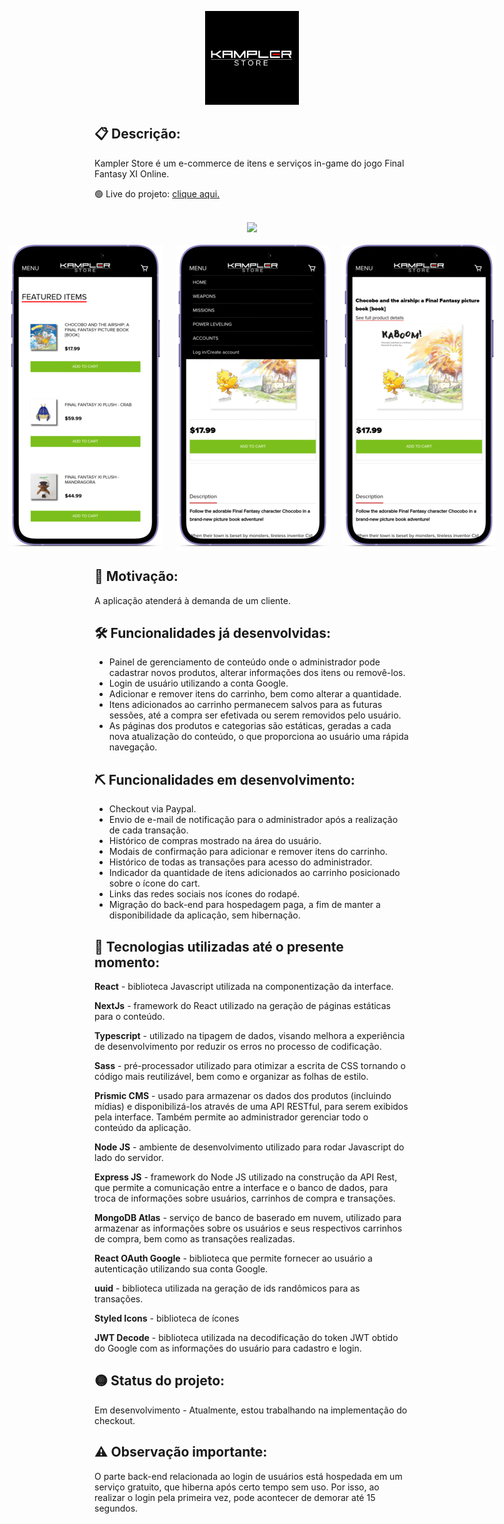 <p align="center">
  <img width=150 src="https://raw.githubusercontent.com/JD-Rodrigues/store-FFXI/main/Front-end/public/logo-readme.png" />
</p>

## 📋 Descrição:
<p>Kampler Store é um e-commerce de itens e serviços in-game do jogo Final Fantasy XI Online.</p>
<p> 🟢 Live do projeto: <a href="https://store-ffxi.vercel.app">clique aqui.</a></p><br>
<div align="center"><img  src="https://github.com/JD-Rodrigues/store-FFXI/blob/main/Front-end/public/screenshots/kampler-store-demo-desktop.gif?raw=true" /></div><br>
<section style="display:flex;justify-content:center; column-gap:20px;">
  <img style="max-width:300px" src="https://raw.githubusercontent.com/JD-Rodrigues/store-FFXI/main/Front-end/public/screenshots/kampler-store-mobile-home.png" >
  <img style="max-width:300px" src="https://raw.githubusercontent.com/JD-Rodrigues/store-FFXI/main/Front-end/public/screenshots/kampler-store-mobile-menu.png" >
  <img style="max-width:300px" src="https://raw.githubusercontent.com/JD-Rodrigues/store-FFXI/main/Front-end/public/screenshots/kampler-store-mobile-item-description.png" >
</section>

## 🎯 Motivação:
A aplicação atenderá à demanda de um cliente.

## 🛠️ Funcionalidades já desenvolvidas:
- Painel de gerenciamento de conteúdo onde o administrador pode cadastrar novos produtos, alterar informações dos itens ou removê-los.
- Login de usuário utilizando a conta Google.
- Adicionar e remover itens do carrinho, bem como alterar a quantidade.
- Itens adicionados ao carrinho permanecem salvos para as futuras sessões, até a compra ser efetivada ou serem removidos pelo usuário.
- As páginas dos produtos e categorias são estáticas, geradas a cada nova atualização do conteúdo, o que proporciona ao usuário uma rápida navegação.

## ⛏️ Funcionalidades em desenvolvimento:
- Checkout via Paypal.
- Envio de e-mail de notificação para o administrador após a realização de cada transação.
- Histórico de compras mostrado na área do usuário.
- Modais de confirmação para adicionar e remover itens do carrinho.
- Histórico de todas as transações para acesso do administrador.
- Indicador da quantidade de itens adicionados ao carrinho posicionado sobre o ícone do cart.
- Links das redes sociais nos ícones do rodapé.
- Migração do back-end para hospedagem paga, a fim de manter a disponibilidade da aplicação, sem hibernação.
  
## 🔭 Tecnologias utilizadas até o presente momento:
<b>React</b> - biblioteca Javascript utilizada na componentização da interface.

__NextJs__ - framework do React utilizado na geração de páginas estáticas para o conteúdo.

**Typescript** - utilizado na tipagem de dados, visando melhora a experiência de desenvolvimento por reduzir os erros no processo de codificação.

**Sass** - pré-processador utilizado para otimizar a escrita de CSS tornando o código mais reutilizável, bem como e organizar as folhas de estilo. 

**Prismic CMS** - usado para armazenar os dados dos produtos (incluindo mídias) e disponibilizá-los através de uma API RESTful, para serem exibidos pela interface. Também permite ao administrador gerenciar todo o conteúdo da aplicação. 

**Node JS** - ambiente de desenvolvimento utilizado para rodar Javascript do lado do servidor.

**Express JS** - framework do Node JS utilizado na construção da API Rest, que permite a comunicação entre a interface e o banco de dados, para troca de informações sobre usuários, carrinhos de compra e transações.

**MongoDB Atlas** - serviço de banco de  baserado em nuvem, utilizado para armazenar as informações sobre os usuários e seus respectivos carrinhos de compra, bem como as transações realizadas.

**React OAuth Google** - biblioteca que permite fornecer ao usuário a autenticação utilizando sua conta Google.

**uuid** - biblioteca utilizada na geração de ids randômicos para as transações.

**Styled Icons** - biblioteca de ícones

**JWT Decode** - biblioteca utilizada na decodificação do token JWT obtido do Google com as informações do usuário para cadastro e login.


## 🟡 Status do projeto:
Em desenvolvimento - Atualmente, estou trabalhando na implementação do checkout.


## ⚠️ Observação importante:
O parte back-end relacionada ao login de usuários está hospedada em um serviço gratuito, que hiberna após certo tempo sem uso. Por isso, ao realizar o login pela primeira vez, pode acontecer de demorar até 15 segundos.


    